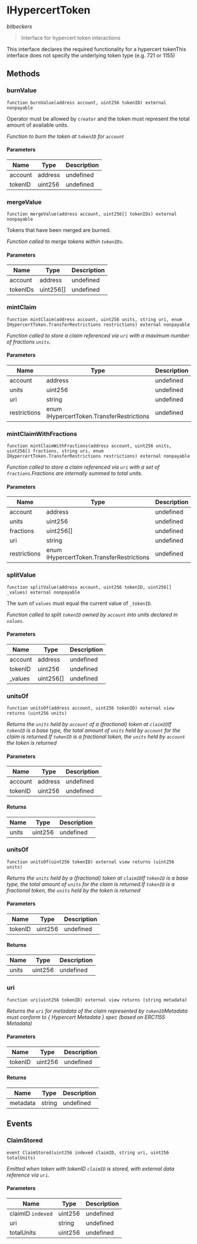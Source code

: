 # IHypercertToken

*bitbeckers*

> Interface for hypercert token interactions

This interface declares the required functionality for a hypercert tokenThis interface does not specify the underlying token type (e.g. 721 or 1155)



## Methods

### burnValue

```solidity
function burnValue(address account, uint256 tokenID) external nonpayable
```

Operator must be allowed by `creator` and the token must represent the total amount of available units.

*Function to burn the token at `tokenID` for `account`*

#### Parameters

| Name | Type | Description |
|---|---|---|
| account | address | undefined |
| tokenID | uint256 | undefined |

### mergeValue

```solidity
function mergeValue(address account, uint256[] tokenIDs) external nonpayable
```

Tokens that have been merged are burned.

*Function called to merge tokens within `tokenIDs`.*

#### Parameters

| Name | Type | Description |
|---|---|---|
| account | address | undefined |
| tokenIDs | uint256[] | undefined |

### mintClaim

```solidity
function mintClaim(address account, uint256 units, string uri, enum IHypercertToken.TransferRestrictions restrictions) external nonpayable
```



*Function called to store a claim referenced via `uri` with a maximum number of fractions `units`.*

#### Parameters

| Name | Type | Description |
|---|---|---|
| account | address | undefined |
| units | uint256 | undefined |
| uri | string | undefined |
| restrictions | enum IHypercertToken.TransferRestrictions | undefined |

### mintClaimWithFractions

```solidity
function mintClaimWithFractions(address account, uint256 units, uint256[] fractions, string uri, enum IHypercertToken.TransferRestrictions restrictions) external nonpayable
```



*Function called to store a claim referenced via `uri` with a set of `fractions`.Fractions are internally summed to total units.*

#### Parameters

| Name | Type | Description |
|---|---|---|
| account | address | undefined |
| units | uint256 | undefined |
| fractions | uint256[] | undefined |
| uri | string | undefined |
| restrictions | enum IHypercertToken.TransferRestrictions | undefined |

### splitValue

```solidity
function splitValue(address account, uint256 tokenID, uint256[] _values) external nonpayable
```

The sum of `values` must equal the current value of `_tokenID`.

*Function called to split `tokenID` owned by `account` into units declared in `values`.*

#### Parameters

| Name | Type | Description |
|---|---|---|
| account | address | undefined |
| tokenID | uint256 | undefined |
| _values | uint256[] | undefined |

### unitsOf

```solidity
function unitsOf(address account, uint256 tokenID) external view returns (uint256 units)
```



*Returns the `units` held by `account` of a (fractional) token at `claimID`If `tokenID` is a base type, the total amount of `units` held by `account` for the claim is returned.If `tokenID` is a fractional token, the `units` held by `account` the token is returned*

#### Parameters

| Name | Type | Description |
|---|---|---|
| account | address | undefined |
| tokenID | uint256 | undefined |

#### Returns

| Name | Type | Description |
|---|---|---|
| units | uint256 | undefined |

### unitsOf

```solidity
function unitsOf(uint256 tokenID) external view returns (uint256 units)
```



*Returns the `units` held by a (fractional) token at `claimID`If `tokenID` is a base type, the total amount of `units` for the claim is returned.If `tokenID` is a fractional token, the `units` held by the token is returned*

#### Parameters

| Name | Type | Description |
|---|---|---|
| tokenID | uint256 | undefined |

#### Returns

| Name | Type | Description |
|---|---|---|
| units | uint256 | undefined |

### uri

```solidity
function uri(uint256 tokenID) external view returns (string metadata)
```



*Returns the `uri` for metadata of the claim represented by `tokenID`Metadata must conform to { Hypercert Metadata } spec (based on ERC1155 Metadata)*

#### Parameters

| Name | Type | Description |
|---|---|---|
| tokenID | uint256 | undefined |

#### Returns

| Name | Type | Description |
|---|---|---|
| metadata | string | undefined |



## Events

### ClaimStored

```solidity
event ClaimStored(uint256 indexed claimID, string uri, uint256 totalUnits)
```



*Emitted when token with tokenID `claimID` is stored, with external data reference via `uri`.*

#### Parameters

| Name | Type | Description |
|---|---|---|
| claimID `indexed` | uint256 | undefined |
| uri  | string | undefined |
| totalUnits  | uint256 | undefined |



